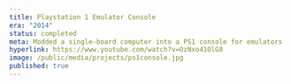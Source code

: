 ```yaml
---
title: Playstation 1 Emulator Console
era: "2014"
status: completed
meta: Modded a single-board computer into a PS1 console for emulators
hyperlink: https://www.youtube.com/watch?v=OzNxo41OlG8
image: /public/media/projects/ps1console.jpg
published: true
---
```

